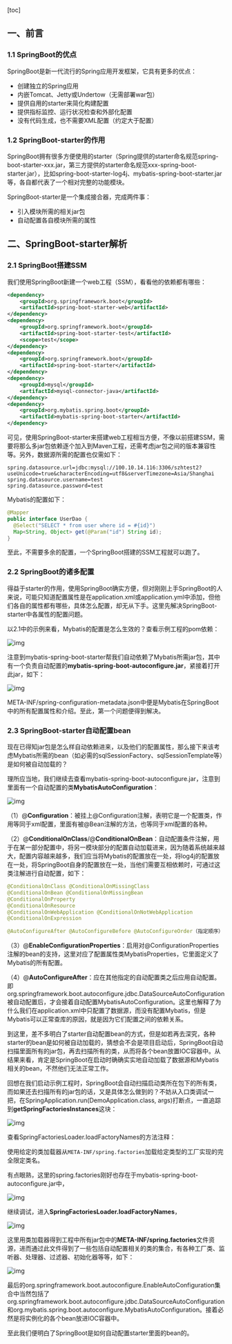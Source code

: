 [toc]

## 一、前言

### 1.1 SpringBoot的优点

SpringBoot是新一代流行的Spring应用开发框架，它具有更多的优点：

- 创建独立的Spring应用
- 内嵌Tomcat、Jetty或Undertow（无需部署war包）
- 提供自用的starter来简化构建配置
- 提供指标监控、运行状况检查和外部化配置
- 没有代码生成，也不需要XML配置（约定大于配置）

### 1.2 SpringBoot-starter的作用

SpringBoot拥有很多方便使用的starter（Spring提供的starter命名规范spring-boot-starter-xxx.jar，第三方提供的starter命名规范xxx-spring-boot-starter.jar），比如spring-boot-starter-log4j、mybatis-spring-boot-starter.jar等，各自都代表了一个相对完整的功能模块。

SpringBoot-starter是一个集成接合器，完成两件事：

- 引入模块所需的相关jar包
- 自动配置各自模块所需的属性

## 二、SpringBoot-starter解析

### 2.1 SpringBoot搭建SSM

我们使用SpringBoot新建一个web工程（SSM），看看他的依赖都有哪些：

```xml
<dependency>
    <groupId>org.springframework.boot</groupId>
    <artifactId>spring-boot-starter-web</artifactId>
</dependency>
<dependency>
    <groupId>org.springframework.boot</groupId>
    <artifactId>spring-boot-starter-test</artifactId>
    <scope>test</scope>
</dependency>
<dependency>
    <groupId>org.springframework.boot</groupId>
    <artifactId>spring-boot-starter</artifactId>
</dependency>
<dependency>
    <groupId>mysql</groupId>
    <artifactId>mysql-connector-java</artifactId>
</dependency>
<dependency>
    <groupId>org.mybatis.spring.boot</groupId>
    <artifactId>mybatis-spring-boot-starter</artifactId>
</dependency>
```

可见，使用SpringBoot-starter来搭建web工程相当方便，不像以前搭建SSM，需要将那么多jar包依赖逐个加入到Maven工程，还需考虑jar包之间的版本兼容性等。另外，数据源所需的配置也仅需如下：

```
spring.datasource.url=jdbc:mysql://100.10.14.116:3306/szhtest2?useUnicode=true&characterEncoding=utf8&serverTimezone=Asia/Shanghai
spring.datasource.username=test
spring.datasource.password=test
```

Mybatis的配置如下：

```java
@Mapper
public interface UserDao {
  @Select("SELECT * from user where id = #{id}")
  Map<String, Object> get(@Param("id") String id);
}
```

至此，不需要多余的配置，一个SpringBoot搭建的SSM工程就可以跑了。

### 2.2 SpringBoot的诸多配置

得益于starter的作用，使用SpringBoot确实方便，但对刚刚上手SpringBoot的人来说，可能只知道配置属性是在application.xml或application.yml中添加，但他们各自的属性都有哪些，具体怎么配置，却无从下手。这里先解决SpringBoot-starter中各属性的配置问题。

以2.1中的示例来看，Mybatis的配置是怎么生效的？查看示例工程的pom依赖：

![img](../../images/watermark,type_ZmFuZ3poZW5naGVpdGk,shadow_10,text_aHR0cHM6Ly9ibG9nLmNzZG4ubmV0L3Nvbmd6ZWhhbw==,size_16,color_FFFFFF,t_70.png)

注意到mybatis-spring-boot-starter帮我们自动依赖了Mybatis所需jar包，其中有一个负责自动配置的**mybatis-spring-boot-autoconfigure.jar**，紧接着打开此jar，如下：

![img](../../images/watermark,type_ZmFuZ3poZW5naGVpdGk,shadow_10,text_aHR0cHM6Ly9ibG9nLmNzZG4ubmV0L3Nvbmd6ZWhhbw==,size_16,color_FFFFFF,t_70-20210804110346321.png)

META-INF/spring-configuration-metadata.json中便是Mybatis在SpringBoot中的所有配置属性和介绍。至此，第一个问题便得到解决。

### 2.3 SpringBoot-starter自动配置bean

现在已得知jar包是怎么样自动依赖进来，以及他们的配置属性，那么接下来该考虑Mybatis所需的bean（如必需的sqlSessionFactory、sqlSessionTemplate等）是如何被自动加载的？

理所应当地，我们继续去查看mybatis-spring-boot-autoconfigure.jar，注意到里面有一个自动配置的类**MybatisAutoConfiguration**：

![img](../../images/20190915174121365.png)

（1）@**Configuration**：被挂上@Configuration注解，表明它是一个配置类，作用等同于xml配置，里面有被@Bean注解的方法，也等同于xml配置的各种<bean>。

（2）@**ConditionalOnClass**/@**ConditionalOnBean**：自动配置条件注解，用于在某一部分配置中，将另一模块部分的配置自动加载进来，因为随着系统越来越大，配置内容越来越多，我们应当将Mybatis的配置放在一处，将log4j的配置放在一处，将SpringBoot自身的配置放在一处，当他们需要互相依赖时，可通过这类注解进行自动配置，如下：

```java
@ConditionalOnClass @ConditionalOnMissingClass
@ConditionalOnBean @ConditionalOnMissingBean
@ConditionalOnProperty
@ConditionalOnResource
@ConditionalOnWebApplication @ConditionalOnNotWebApplication
@ConditionalOnExpression
 
@AutoConfigureAfter @AutoConfigureBefore @AutoConfigureOrder（指定顺序）
```

（3）@**EnableConfigurationProperties**：启用对@ConfigurationProperties注解的bean的支持，这里对应了配置属性类MybatisProperties，它里面定义了Mybatis的所有配置。

（4）@**AutoConfigureAfter**：应在其他指定的自动配置类之后应用自动配置。即org.springframework.boot.autoconfigure.jdbc.DataSourceAutoConfiguration被自动配置后，才会接着自动配置MybatisAutoConfiguration。这里也解释了为什么我们在application.xml中只配置了数据源，而没有配置Mybatis，但是Mybatis可以正常查库的原因，就是因为它们配置之间的依赖关系。

到这里，差不多明白了starter自动配置bean的方式，但是如若再去深究，各种starter的bean是如何被自动加载的，猜想会不会是项目启动后，SpringBoot自动扫描里面所有的jar包，再去扫描所有的类，从而将各个bean放置IOC容器中。从结果来看，肯定是SpringBoot在启动时确确实实地自动加载了数据源和Mybatis相关的bean，不然他们无法正常工作。

回想在我们启动示例工程时，SpringBoot会自动扫描启动类所在包下的所有类，而如果还去扫描所有的jar包的话，又是具体怎么做到的？不妨从入口类调试一把，在SpringApplication.run(DemoApplication.class, args)打断点，一直追踪到**getSpringFactoriesInstances**这块：

![img](../../images/watermark,type_ZmFuZ3poZW5naGVpdGk,shadow_10,text_aHR0cHM6Ly9ibG9nLmNzZG4ubmV0L3Nvbmd6ZWhhbw==,size_16,color_FFFFFF,t_70-20210804112014735.png)

查看SpringFactoriesLoader.loadFactoryNames的方法注释：

使用给定的类加载器从`META-INF/spring.factories`加载给定类型的工厂实现的完全限定类名。

有点眼熟，这里的spring.factories刚好也存在于mybatis-spring-boot-autoconfigure.jar中，

![img](../../images/watermark,type_ZmFuZ3poZW5naGVpdGk,shadow_10,text_aHR0cHM6Ly9ibG9nLmNzZG4ubmV0L3Nvbmd6ZWhhbw==,size_16,color_FFFFFF,t_70-20210804112201976.png)

继续调试，进入**SpringFactoriesLoader.loadFactoryNames**，

![img](../../images/watermark,type_ZmFuZ3poZW5naGVpdGk,shadow_10,text_aHR0cHM6Ly9ibG9nLmNzZG4ubmV0L3Nvbmd6ZWhhbw==,size_16,color_FFFFFF,t_70-20210804112752328.png)

这里用类加载器得到工程中所有jar包中的**META-INF/spring.factories**文件资源，进而通过此文件得到了一些包括自动配置相关的类的集合，有各种工厂类、监听器、处理器、过滤器、初始化器等等，如下：

![img](../../images/watermark,type_ZmFuZ3poZW5naGVpdGk,shadow_10,text_aHR0cHM6Ly9ibG9nLmNzZG4ubmV0L3Nvbmd6ZWhhbw==,size_16,color_FFFFFF,t_70-20210804112806138.png)

最后的org.springframework.boot.autoconfigure.EnableAutoConfiguration集合中当然包括了org.springframework.boot.autoconfigure.jdbc.DataSourceAutoConfiguration和org.mybatis.spring.boot.autoconfigure.MybatisAutoConfiguration。接着必然是将实例化的各个bean放进IOC容器中。

至此我们便明白了SpringBoot是如何自动配置starter里面的bean的。
